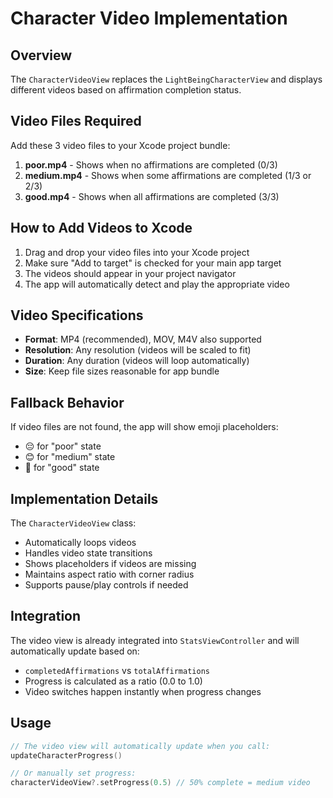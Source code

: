 # Character Video Implementation

## Overview
The `CharacterVideoView` replaces the `LightBeingCharacterView` and displays different videos based on affirmation completion status.

## Video Files Required

Add these 3 video files to your Xcode project bundle:

1. **poor.mp4** - Shows when no affirmations are completed (0/3)
2. **medium.mp4** - Shows when some affirmations are completed (1/3 or 2/3) 
3. **good.mp4** - Shows when all affirmations are completed (3/3)

## How to Add Videos to Xcode

1. Drag and drop your video files into your Xcode project
2. Make sure "Add to target" is checked for your main app target
3. The videos should appear in your project navigator
4. The app will automatically detect and play the appropriate video

## Video Specifications

- **Format**: MP4 (recommended), MOV, M4V also supported
- **Resolution**: Any resolution (videos will be scaled to fit)
- **Duration**: Any duration (videos will loop automatically)
- **Size**: Keep file sizes reasonable for app bundle

## Fallback Behavior

If video files are not found, the app will show emoji placeholders:
- 😔 for "poor" state
- 😊 for "medium" state  
- 🎉 for "good" state

## Implementation Details

The `CharacterVideoView` class:
- Automatically loops videos
- Handles video state transitions
- Shows placeholders if videos are missing
- Maintains aspect ratio with corner radius
- Supports pause/play controls if needed

## Integration

The video view is already integrated into `StatsViewController` and will automatically update based on:
- `completedAffirmations` vs `totalAffirmations` 
- Progress is calculated as a ratio (0.0 to 1.0)
- Video switches happen instantly when progress changes

## Usage

```swift
// The video view will automatically update when you call:
updateCharacterProgress()

// Or manually set progress:
characterVideoView?.setProgress(0.5) // 50% complete = medium video
```
